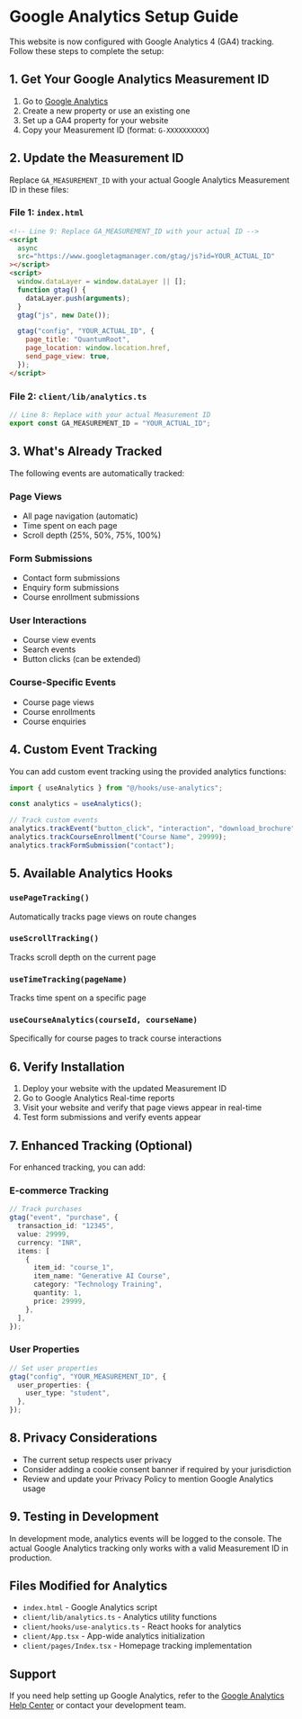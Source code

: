 # Google Analytics Setup Guide

This website is now configured with Google Analytics 4 (GA4) tracking. Follow these steps to complete the setup:

## 1. Get Your Google Analytics Measurement ID

1. Go to [Google Analytics](https://analytics.google.com/)
2. Create a new property or use an existing one
3. Set up a GA4 property for your website
4. Copy your Measurement ID (format: `G-XXXXXXXXXX`)

## 2. Update the Measurement ID

Replace `GA_MEASUREMENT_ID` with your actual Google Analytics Measurement ID in these files:

### File 1: `index.html`

```html
<!-- Line 9: Replace GA_MEASUREMENT_ID with your actual ID -->
<script
  async
  src="https://www.googletagmanager.com/gtag/js?id=YOUR_ACTUAL_ID"
></script>
<script>
  window.dataLayer = window.dataLayer || [];
  function gtag() {
    dataLayer.push(arguments);
  }
  gtag("js", new Date());

  gtag("config", "YOUR_ACTUAL_ID", {
    page_title: "QuantumRoot",
    page_location: window.location.href,
    send_page_view: true,
  });
</script>
```

### File 2: `client/lib/analytics.ts`

```typescript
// Line 8: Replace with your actual Measurement ID
export const GA_MEASUREMENT_ID = "YOUR_ACTUAL_ID";
```

## 3. What's Already Tracked

The following events are automatically tracked:

### Page Views

- All page navigation (automatic)
- Time spent on each page
- Scroll depth (25%, 50%, 75%, 100%)

### Form Submissions

- Contact form submissions
- Enquiry form submissions
- Course enrollment submissions

### User Interactions

- Course view events
- Search events
- Button clicks (can be extended)

### Course-Specific Events

- Course page views
- Course enrollments
- Course enquiries

## 4. Custom Event Tracking

You can add custom event tracking using the provided analytics functions:

```typescript
import { useAnalytics } from "@/hooks/use-analytics";

const analytics = useAnalytics();

// Track custom events
analytics.trackEvent("button_click", "interaction", "download_brochure");
analytics.trackCourseEnrollment("Course Name", 29999);
analytics.trackFormSubmission("contact");
```

## 5. Available Analytics Hooks

### `usePageTracking()`

Automatically tracks page views on route changes

### `useScrollTracking()`

Tracks scroll depth on the current page

### `useTimeTracking(pageName)`

Tracks time spent on a specific page

### `useCourseAnalytics(courseId, courseName)`

Specifically for course pages to track course interactions

## 6. Verify Installation

1. Deploy your website with the updated Measurement ID
2. Go to Google Analytics Real-time reports
3. Visit your website and verify that page views appear in real-time
4. Test form submissions and verify events appear

## 7. Enhanced Tracking (Optional)

For enhanced tracking, you can add:

### E-commerce Tracking

```typescript
// Track purchases
gtag("event", "purchase", {
  transaction_id: "12345",
  value: 29999,
  currency: "INR",
  items: [
    {
      item_id: "course_1",
      item_name: "Generative AI Course",
      category: "Technology Training",
      quantity: 1,
      price: 29999,
    },
  ],
});
```

### User Properties

```typescript
// Set user properties
gtag("config", "YOUR_MEASUREMENT_ID", {
  user_properties: {
    user_type: "student",
  },
});
```

## 8. Privacy Considerations

- The current setup respects user privacy
- Consider adding a cookie consent banner if required by your jurisdiction
- Review and update your Privacy Policy to mention Google Analytics usage

## 9. Testing in Development

In development mode, analytics events will be logged to the console. The actual Google Analytics tracking only works with a valid Measurement ID in production.

## Files Modified for Analytics

- `index.html` - Google Analytics script
- `client/lib/analytics.ts` - Analytics utility functions
- `client/hooks/use-analytics.ts` - React hooks for analytics
- `client/App.tsx` - App-wide analytics initialization
- `client/pages/Index.tsx` - Homepage tracking implementation

## Support

If you need help setting up Google Analytics, refer to the [Google Analytics Help Center](https://support.google.com/analytics/) or contact your development team.
